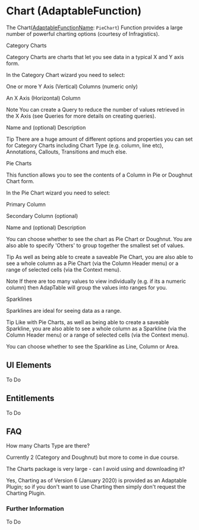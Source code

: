 # Chart (AdaptableFunction)

The Chart([AdaptableFunctionName](https://api.adaptabletools.com/modules/_src_predefinedconfig_common_types_.html#adaptablefunctionname): `PieChart`) Function provides a large number of powerful charting options (courtesy of Infragistics).

Category Charts

Category Charts are charts that let you see data in a typical X and Y axis form.

In the Category Chart wizard you need to select:

One or more Y Axis (Vertical) Columns (numeric only)

An X Axis (Horizontal) Column

Note
You can create a Query to reduce the number of values retrieved in the X Axis (see Queries for more details on creating queries).

Name and (optional) Description

Tip
There are a huge amount of different options and properties you can set for Category Charts including Chart Type (e.g. column, line etc), Annotations, Callouts, Transitions and much else.

Pie Charts

This function allows you to see the contents of a Column in Pie or Doughnut Chart form.

In the Pie Chart wizard you need to select:

Primary Column

Secondary Column (optional)

Name and (optional) Description

You can choose whether to see the chart as Pie Chart or Doughnut. You are also able to specify 'Others' to group together the smallest set of values.

Tip
As well as being able to create a saveable Pie Chart, you are also able to see a whole column as a Pie Chart (via the Column Header menu) or a range of selected cells (via the Context menu).

Note
If there are too many values to view individually (e.g. if its a numeric column) then AdapTable will group the values into ranges for you.

Sparklines

Sparklines are ideal for seeing data as a range.

Tip
Like with Pie Charts, as well as being able to create a saveable Sparkline, you are also able to see a whole column as a Sparkline (via the Column Header menu) or a range of selected cells (via the Context menu).

You can choose whether to see the Sparkline as Line, Column or Area.



## UI Elements
To Do

## Entitlements
To Do

## FAQ


How many Charts Type are there?

Currently 2 (Category and Doughnut) but more to come in due course.

The Charts package is very large - can I avoid using and downloading it?

Yes, Charting as of Version 6 (January 2020) is provided as an Adaptable Plugin; so if you don't want to use Charting then simply don't request the Charting Plugin.

### Further Information

To Do

